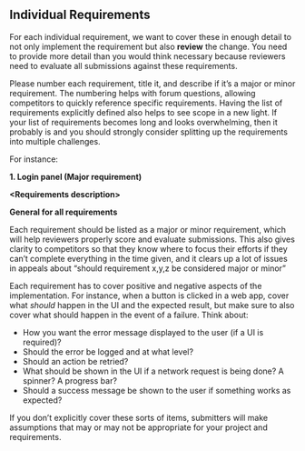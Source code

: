 ## Individual Requirements
For each individual requirement, we want to cover these in enough detail to not only implement the requirement but also **review** the change.  You need to provide more detail than you would think necessary because reviewers need to evaluate all submissions against these requirements.

Please number each requirement, title it, and describe if it’s a major or minor requirement.  The numbering helps with forum questions, allowing competitors to quickly reference specific requirements.  Having the list of requirements explicitly defined also helps to see scope in a new light.  If your list of requirements becomes long and looks overwhelming, then it probably is and  you should strongly consider splitting up the requirements into multiple challenges. 

For instance:

**1. Login panel (Major requirement)**

**&lt;Requirements description>**

**General for all requirements**

Each requirement should be listed as a major or minor requirement, which will help reviewers properly score and evaluate submissions.  This also gives clarity to competitors so that they know where to focus their efforts if they can’t complete everything in the time given, and it clears up a lot of issues in appeals about “should requirement x,y,z be considered major or minor”

Each requirement has to cover positive and negative aspects of the implementation.  For instance, when a button is clicked in a web app, cover what _should_ happen in the UI and the expected result, but make sure to also cover what should happen in the event of a failure.  Think about:



*   How you want the error message displayed to the user (if a UI is required)?
*   Should the error be logged and at what level?
*   Should an action be retried?
*   What should be shown in the UI if a network request is being done?  A spinner?  A progress bar?
*   Should a success message be shown to the user if something works as expected?

If you don’t explicitly cover these sorts of items, submitters will make assumptions that may or may not be appropriate for your project and requirements.  
